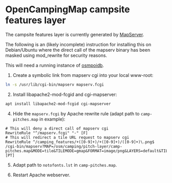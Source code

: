 # OpenCampingMap campsite features layer

The campsite features layer is currently generated by [MapServer](https://mapserver.org/).

The following is an (likely incomplete) instruction for installing this on
Debian/Ubuntu where the direct call of the mapserv binary has been masked
using mod_rewrite for security reasons.

This will need a running instance of [osmpoidb](https://github.com/giggls/osmpoidb).

1. Create a symbolic link from mapserv cgi into your local www-root:
```sh 
ln -s /usr/lib/cgi-bin/mapserv mapserv.fcgi
```

2. Install libapache2-mod-fcgid and cgi-mapserver:
```sh 
apt install libapache2-mod-fcgid cgi-mapserver
```

4. Hide the `mapserv.fcgi` by Apache rewrite rule (adapt path to `camp-pitches.map` in example):

```
# This will deny a direct call of mapserv cgi
RewriteRule "^/mapserv.fcgi" "-" [F]
# This will redirect a tile URL request to mapserv cgi
RewriteRule ^/camping_features/+([0-9]+)/+([0-9]+)/([0-9]+)\.png$ /cgi-bin/mapserv?MAP=/osm/camping/pitch-layer/camp-pitches.map&MODE=tile&TILEMODE=gmap&FORMAT=image/png&LAYERS=default&TILE=$2+$3+$1 [PT]
```

5. Adapt path to `notofonts.lst` in `camp-pitches.map`.

6. Restart Apache webserver.
